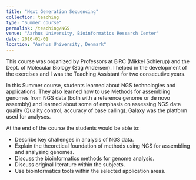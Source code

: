 ```yaml
---
title: "Next Generation Sequencing"
collection: teaching
type: "Summer course"
permalink: /teaching/NGS
venue: "Aarhus University, Bioinformatics Research Center"
date: 2016-01-01
location: "Aarhus University, Denmark"
---
```



This course was organized by Professors at BiRC (Mikkel Schierup) and the Dept. of Molecular Biology (Stig Andersen). 
I helped in the development of the exercises and I was the Teaching Assistant for two consecutive years.

In this Summer course, students learned about NGS technologies and applications. They also learned how to use Methods for assembling genomes from NGS data (both with a reference genome or de novo assembly) and learned about some of emphasis on assessing NGS data quality (Quality control, accuracy of base calling). 
Galaxy was the platform used for analyses. 

At the end of the course the students would be able to:

* Describe key challenges in analysis of NGS data.
* Explain the theoretical foundation of methods using NGS for assembling and analysing genomes.
* Discuss the bioinformatics methods for genome analysis.
* Discuss original literature within the subjects.
* Use bioinformatics tools within the selected application areas.
